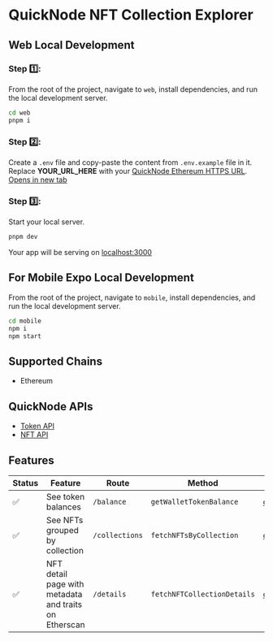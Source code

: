 # QuickNode NFT Collection Explorer

## Web Local Development

### Step 1️⃣:
From the root of the project, navigate to `web`, install dependencies, and run the local development server.

```bash
cd web
pnpm i
```


### Step 2️⃣:
Create a `.env` file and copy-paste the content from `.env.example` file in it. Replace **YOUR_URL_HERE** with your [QuickNode Ethereum HTTPS URL](https://www.quicknode.com/?utm_source=qn-github&utm_campaign=nft-collection-explorer&utm_content=sign-up&utm_medium=generic).
    <a href="[placeholder.com](https://www.quicknode.com/?utm_source=qn-github&utm_campaign=nft-collection-explorer&utm_content=sign-up&utm_medium=generic)" target="_blank">Opens in new tab</a>

### Step 3️⃣:
Start your local server.

```bash
pnpm dev
```
Your app will be serving on [localhost:3000](http://localhost:3000)

## For Mobile Expo Local Development

From the root of the project, navigate to `mobile`, install dependencies, and run the local development server.

```bash
cd mobile
npm i
npm start
```

## Supported Chains

- Ethereum

## QuickNode APIs

- [Token API](https://www.quicknode.com/token-api?utm_source=qn-github&utm_campaign=nft-collection-explorer&utm_content=sign-up&utm_medium=generic)
- [NFT API](https://www.quicknode.com/nft-api?utm_source=qn-github&utm_campaign=nft-collection-explorer&utm_content=sign-up&utm_medium=generic)

## Features

| Status | Feature                                                         | Route          | Method                            | Documentation                        |
| ------ | --------------------------------------------------------------- | -------------- | --------------------------------- | ------------------------------------ |
| ✅     | See token balances                                              | `/balance`     | `getWalletTokenBalance`           | [qn_getWalletTokenBalance]           |
| ✅     | See NFTs grouped by collection                                  | `/collections` | `fetchNFTsByCollection`           | [qn_fetchNFTsByCollection]           |
| ✅     | NFT detail page with metadata and traits on Etherscan           | `/details`     | `fetchNFTCollectionDetails`       | [qn_fetchNFTCollectionDetails]       |


[qn_getWalletTokenBalance]: https://www.quicknode.com/docs/ethereum/qn_getWalletTokenBalance
[qn_getTransactionReceiptsByAddress]: https://www.quicknode.com/docs/ethereum/qn_getTransactionReceiptsByAddress
[qn_fetchNFTsByCollection]: https://www.quicknode.com/docs/ethereum/qn_fetchNFTsByCollection
[qn_fetchNFTCollectionDetails]: https://www.quicknode.com/docs/ethereum/qn_fetchNFTCollectionDetails

